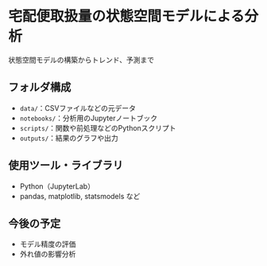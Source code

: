 # 宅配便取扱量の状態空間モデルによる分析

状態空間モデルの構築からトレンド、予測まで

## フォルダ構成

- `data/`：CSVファイルなどの元データ
- `notebooks/`：分析用のJupyterノートブック
- `scripts/`：関数や前処理などのPythonスクリプト
- `outputs/`：結果のグラフや出力

## 使用ツール・ライブラリ

- Python（JupyterLab）
- pandas, matplotlib, statsmodels など

## 今後の予定

- モデル精度の評価
- 外れ値の影響分析
